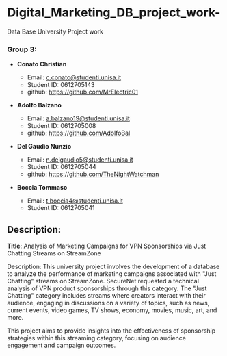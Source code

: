 # Digital_Marketing_DB_project_work-
Data Base University Project work

### Group 3:

- **Conato Christian**
  - Email: c.conato@studenti.unisa.it
  - Student ID: 0612705143
  - github: https://github.com/MrElectric01

- **Adolfo Balzano**
  - Email: a.balzano19@studenti.unisa.it
  - Student ID: 0612705008
  - github: https://github.com/AdolfoBal

- **Del Gaudio Nunzio**
  - Email: n.delgaudio5@studenti.unisa.it
  - Student ID: 0612705044
  - github: https://github.com/TheNightWatchman

- **Boccia Tommaso**
  - Email: t.boccia4@studenti.unisa.it
  - Student ID: 0612705041

## Description:
**Title**: Analysis of Marketing Campaigns for VPN Sponsorships via Just Chatting Streams on StreamZone

Description: This university project involves the development of a database to analyze the performance of marketing campaigns associated with "Just Chatting" streams on StreamZone. SecureNet requested a technical analysis of VPN product sponsorships through this category. The "Just Chatting" category includes streams where creators interact with their audience, engaging in discussions on a variety of topics, such as news, current events, video games, TV shows, economy, movies, music, art, and more.

This project aims to provide insights into the effectiveness of sponsorship strategies within this streaming category, focusing on audience engagement and campaign outcomes.
